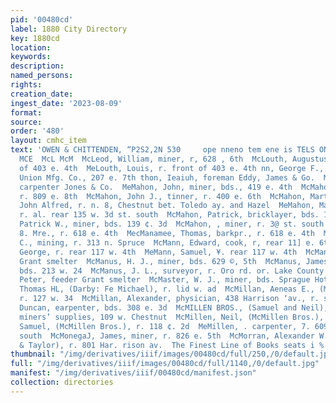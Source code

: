 ```yaml
---
pid: '00480cd'
label: 1880 City Directory
key: 1880cd
location: 
keywords: 
description: 
named_persons: 
rights: 
creation_date: 
ingest_date: '2023-08-09'
format: 
source: 
order: '480'
layout: cmhc_item
text: 'OWEN & CHITTENDEN, “P2S2,2N 530     ope nneno tem ene is TELS ONY NOU! GUY
  MCE  McL McM  McLeod, William, miner, r, 628 , 6th  McLouth, Augustus J., r. front
  of 403 e. 4th  MeLouth, Louis, r. front of 403 e. 4th nn, George F., patternmkr,
  Union Mfg. Co., 207 e. 7th thon, Ieaiuh, foreman Eddy, James & Go.  MoMahon, James,
  carpenter Jones & Co.  MeMahon, John, miner, bds., 419 e. 4th  McMahon, John, miner,
  r. 809 e. 8th  McMahon, John J., tinner, r. 400 e. 6th  McMahon, Martin, boilermkr.
  John Alfred, r. n. 8, Chestnut bet. Toledo ay. and Hazel  MeMahon, Martin, plasterer,
  r. al. rear 135 w. 3d st. south  McMahon, Patrick, bricklayer, bds. 136 w. 5th  McMahon,
  Patrick W., miner, bds. 139 ¢. 3d  McMahon, , miner, r. 3@ st. south nr. Alder  McManamee,
  8. Mre., r. 618 e. 4th  MecManamee, Thomas, barkpr., r. 618 e. 4th  McManamee, W.
  C., mining, r. 313 n. Spruce  McMann, Edward, cook, r, rear 11] e. 6th  McMann,
  George, r. rear 117 w. 4th  MeMann, Samuel, ¥. rear 117 w. 4th  McManus, D., eampler
  Grant smelter  McManus, H. J., miner, bds. 629 ©, 5th  McManus, James, carpenter,
  bds. 213 w. 24  McManus, J. L., surveyor, r. Oro rd. or. Lake County Sampling Works  McManus,
  Peter, feeder Grant smelter  McMaster, W. J., miner, bds. Sprague Hotel  MeMichael,
  Thomas HL, (Darby: Fe Michael), r. lid w. ad  McMillan, Aeneas E., (McDonald & McMillan),
  r. 127 w. 34  McMillan, Alexander, physician, 438 Harrison ‘av., r. same  MeMillan,
  Duncan, earpenter, bds. 308 e. 3d  McMILLEN BROS., (Samuel and Neil), grovers aud
  miners’ supplies, 109 w. Chestnut  McMillen, Neil, (McMillen Bros.), r. 118 e. 2d  MeMillen,
  Samuel, (McMillen Bros.), r. 118 ¢. 2d  MeMillen, . carpenter, 7. 609 w. 3d st.
  south  McMonegaJ, James, miner, r. 826 e. 5th  McMorran, Alexander W., (MeMorran
  & Taylor), r. 801 Har. rison av.  The Finest Line of Books seats i % Stick.                   '
thumbnail: "/img/derivatives/iiif/images/00480cd/full/250,/0/default.jpg"
full: "/img/derivatives/iiif/images/00480cd/full/1140,/0/default.jpg"
manifest: "/img/derivatives/iiif/00480cd/manifest.json"
collection: directories
---
```

